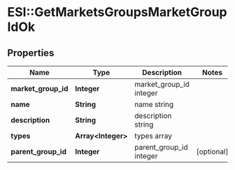 # ESI::GetMarketsGroupsMarketGroupIdOk

## Properties
Name | Type | Description | Notes
------------ | ------------- | ------------- | -------------
**market_group_id** | **Integer** | market_group_id integer | 
**name** | **String** | name string | 
**description** | **String** | description string | 
**types** | **Array&lt;Integer&gt;** | types array | 
**parent_group_id** | **Integer** | parent_group_id integer | [optional] 


